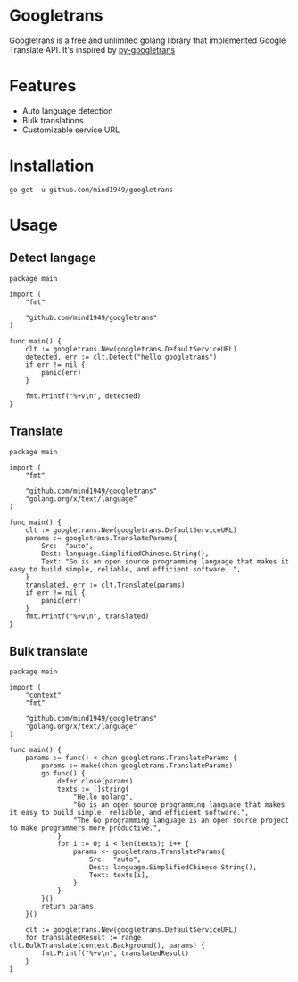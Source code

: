 # Googletrans


Googletrans is a free and unlimited golang library that implemented Google Translate API.
It's inspired by [py-googletrans](https://github.com/ssut/py-googletrans)

# Features
* Auto language detection
* Bulk translations
* Customizable service URL
 
# Installation

```
go get -u github.com/mind1949/googletrans
```

# Usage

## Detect langage
```golang
package main

import (
	"fmt"

	"github.com/mind1949/googletrans"
)

func main() {
	clt := googletrans.New(googletrans.DefaultServiceURL)
	detected, err := clt.Detect("hello googletrans")
	if err != nil {
		panic(err)
	}

	fmt.Printf("%+v\n", detected)
}

```

## Translate
```golang
package main

import (
	"fmt"

	"github.com/mind1949/googletrans"
	"golang.org/x/text/language"
)

func main() {
	clt := googletrans.New(googletrans.DefaultServiceURL)
	params := googletrans.TranslateParams{
		Src:  "auto",
		Dest: language.SimplifiedChinese.String(),
		Text: "Go is an open source programming language that makes it easy to build simple, reliable, and efficient software. ",
	}
	translated, err := clt.Translate(params)
	if err != nil {
		panic(err)
	}
	fmt.Printf("%+v\n", translated)
}
```

## Bulk translate
```golang
package main

import (
	"context"
	"fmt"

	"github.com/mind1949/googletrans"
	"golang.org/x/text/language"
)

func main() {
	params := func() <-chan googletrans.TranslateParams {
		params := make(chan googletrans.TranslateParams)
		go func() {
			defer close(params)
			texts := []string{
				"Hello golang",
				"Go is an open source programming language that makes it easy to build simple, reliable, and efficient software.",
				"The Go programming language is an open source project to make programmers more productive.",
			}
			for i := 0; i < len(texts); i++ {
				params <- googletrans.TranslateParams{
					Src:  "auto",
					Dest: language.SimplifiedChinese.String(),
					Text: texts[i],
				}
			}
		}()
		return params
	}()

	clt := googletrans.New(googletrans.DefaultServiceURL)
	for translatedResult := range clt.BulkTranslate(context.Background(), params) {
		fmt.Printf("%+v\n", translatedResult)
	}
}
```
